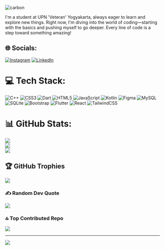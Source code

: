 ![carbon](https://github.com/user-attachments/assets/119dd69e-8071-475f-87ee-9ca8642b0b00)

I'm a student at UPN 'Veteran' Yogyakarta, always eager to learn and explore new things. Right now, I'm diving into the world of coding—starting with the basics and pushing myself to go deeper. Every line of code is a step toward something amazing!


## 🌐 Socials:
[![Instagram](https://img.shields.io/badge/Instagram-%23E4405F.svg?logo=Instagram&logoColor=white)](https://instagram.com/valentabinata) [![LinkedIn](https://img.shields.io/badge/LinkedIn-%230077B5.svg?logo=linkedin&logoColor=white)](https://linkedin.com/in/valentino-abinata-69b5b227b) 

# 💻 Tech Stack:
![C++](https://img.shields.io/badge/c++-%2300599C.svg?style=for-the-badge&logo=c%2B%2B&logoColor=white) ![CSS3](https://img.shields.io/badge/css3-%231572B6.svg?style=for-the-badge&logo=css3&logoColor=white) ![Dart](https://img.shields.io/badge/dart-%230175C2.svg?style=for-the-badge&logo=dart&logoColor=white) ![HTML5](https://img.shields.io/badge/html5-%23E34F26.svg?style=for-the-badge&logo=html5&logoColor=white) ![JavaScript](https://img.shields.io/badge/javascript-%23323330.svg?style=for-the-badge&logo=javascript&logoColor=%23F7DF1E) ![Kotlin](https://img.shields.io/badge/kotlin-%237F52FF.svg?style=for-the-badge&logo=kotlin&logoColor=white) ![Figma](https://img.shields.io/badge/figma-%23F24E1E.svg?style=for-the-badge&logo=figma&logoColor=white) ![MySQL](https://img.shields.io/badge/mysql-4479A1.svg?style=for-the-badge&logo=mysql&logoColor=white) ![SQLite](https://img.shields.io/badge/sqlite-%2307405e.svg?style=for-the-badge&logo=sqlite&logoColor=white) ![Bootstrap](https://img.shields.io/badge/bootstrap-%238511FA.svg?style=for-the-badge&logo=bootstrap&logoColor=white) ![Flutter](https://img.shields.io/badge/Flutter-%2302569B.svg?style=for-the-badge&logo=Flutter&logoColor=white) ![React](https://img.shields.io/badge/react-%2320232a.svg?style=for-the-badge&logo=react&logoColor=%2361DAFB) ![TailwindCSS](https://img.shields.io/badge/tailwindcss-%2338B2AC.svg?style=for-the-badge&logo=tailwind-css&logoColor=white)
# 📊 GitHub Stats:
![](https://github-readme-stats.vercel.app/api?username=ValentinoAbinata&theme=aura&hide_border=true&include_all_commits=true&count_private=true)<br/>
![](https://nirzak-streak-stats.vercel.app/?user=ValentinoAbinata&theme=aura&hide_border=true)<br/>
![](https://github-readme-stats.vercel.app/api/top-langs/?username=ValentinoAbinata&theme=aura&hide_border=true&include_all_commits=true&count_private=true&layout=compact)

## 🏆 GitHub Trophies
![](https://github-profile-trophy.vercel.app/?username=ValentinoAbinata&theme=radical&no-frame=true&no-bg=true&margin-w=4)

### ✍️ Random Dev Quote
![](https://quotes-github-readme.vercel.app/api?type=horizontal&theme=tokyonight)

### 🔝 Top Contributed Repo
![](https://github-contributor-stats.vercel.app/api?username=ValentinoAbinata&limit=5&theme=aura&combine_all_yearly_contributions=true)

---
[![](https://visitcount.itsvg.in/api?id=ValentinoAbinata&icon=0&color=6)](https://visitcount.itsvg.in)

<!-- Proudly created with GPRM ( https://gprm.itsvg.in ) -->
